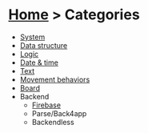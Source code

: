 # [Home](index.html) > Categories

- [System](system.index.html)
- [Data structure](datastructure.index.html)
- [Logic](logic.index.html)
- [Date & time](date.index.html)
- [Text](text.index.html)
- [Movement behaviors](movement.index.html)
- [Board](board.index.html)
- Backend
  - [Firebase](firebase.index.html)
  - Parse/Back4app
  - Backendless